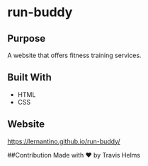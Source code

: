 # run-buddy

## Purpose
A website that offers fitness training services.

## Built With
* HTML
* CSS

## Website
https://lernantino.github.io/run-buddy/

##Contribution
Made with ❤️ by Travis Helms
